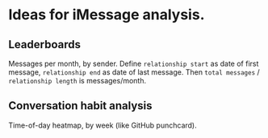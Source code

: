 # Ideas for iMessage analysis.

## Leaderboards
Messages per month, by sender. Define `relationship start` as date of first message, `relationship end` as date of last message. Then `total messages` / `relationship length` is messages/month.

## Conversation habit analysis
Time-of-day heatmap, by week (like GitHub punchcard).